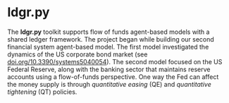 # ldgr.py
The <b>ldgr.py</b> toolkit supports flow of funds agent-based models with a shared ledger framework.  The project began while building our second financial system agent-based model.  The first model investigated the dynamics of the US corporate bond market (see <a href=" https://doi.org/10.3390/systems5040054">doi.org/10.3390/systems5040054</a>).  The second model focused on the US Federal Reserve, along with the banking sector that maintains reserve accounts using a flow-of-funds perspective.  One way the Fed can affect the money supply is through <i>quantitative easing</i> (QE) and <i>quantitative tightening</i> (QT) policies.
